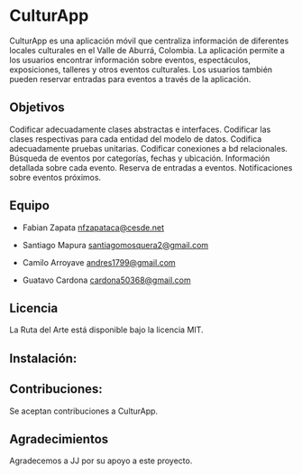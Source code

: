 
# CulturApp
CulturApp es una aplicación móvil que centraliza información de diferentes locales culturales en el Valle de Aburrá, Colombia. La aplicación permite a los usuarios encontrar información sobre eventos, espectáculos, exposiciones, talleres y otros eventos culturales. Los usuarios también pueden reservar entradas para eventos a través de la aplicación.

## Objetivos
Codificar adecuadamente clases abstractas e interfaces.
Codificar las clases respectivas para cada entidad del modelo de datos.
Codifica adecuadamente pruebas unitarias.
Codificar conexiones a bd relacionales.
Búsqueda de eventos por categorías, fechas y ubicación.
Información detallada sobre cada evento.
Reserva de entradas a eventos.
Notificaciones sobre eventos próximos.

## Equipo

- Fabian Zapata
nfzapataca@cesde.net

- Santiago Mapura
santiagomosquera2@gmail.com

- Camilo Arroyave
andres1799@gmail.com

- Guatavo Cardona
cardona50368@gmail.com

## Licencia
La Ruta del Arte está disponible bajo la licencia MIT.

## Instalación:

## Contribuciones:
Se aceptan contribuciones a CulturApp.

## Agradecimientos
Agradecemos a JJ por su apoyo a este proyecto.
